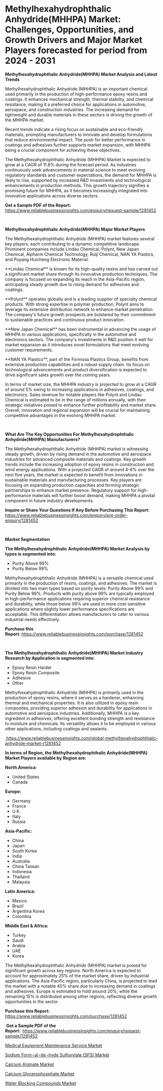 <p><h1>Methylhexahydrophthalic Anhydride(MHHPA) Market: Challenges, Opportunities, and Growth Drivers and Major Market Players forecasted for period from 2024 - 2031</h1></p><p><strong>Methylhexahydrophthalic Anhydride(MHHPA) Market Analysis and Latest Trends</strong></p>
<p><p>Methylhexahydrophthalic Anhydride (MHHPA) is an important chemical used primarily in the production of high-performance epoxy resins and coatings. It enhances mechanical strength, thermal stability, and chemical resistance, making it a preferred choice for applications in automotive, aerospace, and construction industries. The increasing demand for lightweight and durable materials in these sectors is driving the growth of the MHHPA market.</p><p>Recent trends indicate a rising focus on sustainable and eco-friendly materials, prompting manufacturers to innovate and develop formulations that reduce environmental impact. The push for better performance in coatings and adhesives further supports market expansion, with MHHPA being a crucial component for achieving these objectives.</p><p>The Methylhexahydrophthalic Anhydride (MHHPA) Market is expected to grow at a CAGR of 11.8% during the forecast period. As industries continuously seek advancements in material science to meet evolving regulatory standards and customer expectations, the demand for MHHPA is likely to rise, supported by increased R&D investments and technological enhancements in production methods. This growth trajectory signifies a promising future for MHHPA, as it becomes increasingly integrated into innovative applications across diverse sectors.</p></p>
<p><strong>Get a Sample PDF of the Report:&nbsp;</strong> <a href="https://www.reliablebusinessinsights.com/enquiry/request-sample/1281452?utm_campaign=84&utm_medium=2&utm_source=Github&utm_content=ia&utm_term=10122024&utm_id=methylhexahydrophthalic-anhydridemhhpa">https://www.reliablebusinessinsights.com/enquiry/request-sample/1281452</a></p>
<p>&nbsp;</p>
<p><strong>Methylhexahydrophthalic Anhydride(MHHPA) Major Market Players</strong></p>
<p><p>The Methylhexahydrophthalic Anhydride (MHHPA) market features several key players, each contributing to a dynamic competitive landscape. Prominent companies include Lindau Chemical, Polynt, New Japan Chemical, Alpharm Chemical Technology, Ruiji Chemical, NAN YA Plastics, and Puyang Huicheng Electronic Material.</p><p>**Lindau Chemical** is known for its high-quality resins and has carved out a significant market share through its innovative production techniques. The company is focused on expanding its reach in the Asia-Pacific region, anticipating steady growth due to rising demand for adhesives and coatings.</p><p>**Polynt** operates globally and is a leading supplier of specialty chemical products. With strong expertise in polymer production, Polynt aims to leverage its extensive distribution network to enhance market penetration. The company's future growth prospects are bolstered by their commitment to sustainable practices and continuous product innovation.</p><p>**New Japan Chemical** has been instrumental in advancing the usage of MHHPA in various applications, specifically in the automotive and electronics sectors. The company's investments in R&D position it well for market expansion as it introduces novel formulations that meet evolving customer requirements.</p><p>**NAN YA Plastics**, part of the Formosa Plastics Group, benefits from extensive production capabilities and a robust supply chain. Its focus on technological advancements and product diversification is expected to drive significant sales growth over the coming years.</p><p>In terms of market size, the MHHPA industry is projected to grow at a CAGR of around 5% owing to increasing applications in adhesives, coatings, and electronics. Sales revenue for notable players like Polynt and Lindau Chemical is estimated to be in the range of millions annually, with their strategic initiatives poised to enhance further profitability and market share. Overall, innovation and regional expansion will be crucial for maintaining competitive advantages in the evolving MHHPA market.</p></p>
<p>&nbsp;</p>
<p><strong>What Are The Key Opportunities For Methylhexahydrophthalic Anhydride(MHHPA) Manufacturers?</strong></p>
<p><p>The Methylhexahydrophthalic Anhydride (MHHPA) market is witnessing steady growth, driven by rising demand in the automotive and aerospace industries for advanced composite materials and coatings. Key growth trends include the increasing adoption of epoxy resins in construction and wind energy applications. With a projected CAGR of around 4-6% over the next five years, the market is expected to benefit from innovations in sustainable materials and manufacturing processes. Key players are focusing on expanding production capacities and forming strategic partnerships to enhance market presence. Regulatory support for high-performance materials will further boost demand, making MHHPA a pivotal component in future industry developments.</p></p>
<p><strong>Inquire or Share Your Questions If Any Before Purchasing This Report:</strong> <a href="https://www.reliablebusinessinsights.com/enquiry/pre-order-enquiry/1281452?utm_campaign=84&utm_medium=2&utm_source=Github&utm_content=ia&utm_term=10122024&utm_id=methylhexahydrophthalic-anhydridemhhpa">https://www.reliablebusinessinsights.com/enquiry/pre-order-enquiry/1281452</a></p>
<p>&nbsp;</p>
<p><strong>Market Segmentation</strong></p>
<p><strong>The Methylhexahydrophthalic Anhydride(MHHPA) Market Analysis by types is segmented into:</strong></p>
<p><ul><li>Purity Above 99%</li><li>Purity Below 99%</li></ul></p>
<p><p>Methylhexahydrophthalic Anhydride (MHHPA) is a versatile chemical used primarily in the production of resins, coatings, and adhesives. The market is divided into two main types based on purity levels: Purity Above 99% and Purity Below 99%. Products with purity above 99% are typically employed in high-performance applications requiring superior chemical resistance and durability, while those below 99% are used in more cost-sensitive applications where slightly lower performance specifications are acceptable. This differentiation allows manufacturers to cater to various industrial needs effectively.</p></p>
<p><strong>Purchase this Report:&nbsp;</strong><a href="https://www.reliablebusinessinsights.com/purchase/1281452?utm_campaign=84&utm_medium=2&utm_source=Github&utm_content=ia&utm_term=10122024&utm_id=methylhexahydrophthalic-anhydridemhhpa">https://www.reliablebusinessinsights.com/purchase/1281452</a></p>
<p>&nbsp;</p>
<p><strong>The Methylhexahydrophthalic Anhydride(MHHPA) Market Industry Research by Application is segmented into:</strong></p>
<p><ul><li>Epoxy Resin Harder</li><li>Epoxy Resin Composite</li><li>Adhesive</li><li>Other</li></ul></p>
<p><p>Methylhexahydrophthalic Anhydride (MHHPA) is primarily used in the production of epoxy resins, where it serves as a hardener, enhancing thermal and mechanical properties. It is also utilized in epoxy resin composites, providing superior adhesion and durability for applications in automotive and aerospace industries. Additionally, MHHPA is a key ingredient in adhesives, offering excellent bonding strength and resistance to moisture and chemicals. Its versatility allows it to be employed in various other applications, including coatings and sealants.</p></p>
<p><a href="https://www.reliablebusinessinsights.com/global-methylhexahydrophthalic-anhydride-market-r1281452?utm_campaign=84&utm_medium=2&utm_source=Github&utm_content=ia&utm_term=10122024&utm_id=methylhexahydrophthalic-anhydridemhhpa">&nbsp;https://www.reliablebusinessinsights.com/global-methylhexahydrophthalic-anhydride-market-r1281452</a></p>
<p><strong>In terms of Region, the Methylhexahydrophthalic Anhydride(MHHPA) Market Players available by Region are:</strong></p>
<p>
    <p> <strong> North America: </strong>
        <ul>
            <li>United States</li>
            <li>Canada</li>
        </ul>
        </p> 
    <p> <strong> Europe: </strong>
        <ul>
            <li>Germany</li>
            <li>France</li>
            <li>U.K.</li>
            <li>Italy</li>
            <li>Russia</li>
        </ul>
        </p> 
    <p> <strong> Asia-Pacific: </strong>
        <ul>
            <li>China</li>
            <li>Japan</li>
            <li>South Korea</li>
            <li>India</li>
            <li>Australia</li>
            <li>China Taiwan</li>
            <li>Indonesia</li>
            <li>Thailand</li>
            <li>Malaysia</li>
        </ul>
        </p> 
    <p> <strong> Latin America: </strong>
        <ul>
            <li>Mexico</li>
            <li>Brazil</li>
            <li>Argentina Korea</li>
            <li>Colombia</li>
        </ul>
        </p> 
    <p> <strong> Middle East & Africa: </strong>
        <ul>
            <li>Turkey</li>
            <li>Saudi</li>
            <li>Arabia</li>
            <li>UAE</li>
            <li>Korea</li>
        </ul>
    </p>
    </p>
<p><p>The Methylhexahydrophthalic Anhydride (MHHPA) market is poised for significant growth across key regions. North America is expected to account for approximately 25% of the market share, driven by industrial applications. The Asia-Pacific region, particularly China, is projected to lead the market with a notable 40% share due to increasing demand in coatings and adhesives. Europe is estimated to hold around 20%, while the remaining 15% is distributed among other regions, reflecting diverse growth opportunities in the sector.</p></p>
<p><strong>Purchase this Report: </strong><a href="https://www.reliablebusinessinsights.com/purchase/1281452?utm_campaign=84&utm_medium=2&utm_source=Github&utm_content=ia&utm_term=10122024&utm_id=methylhexahydrophthalic-anhydridemhhpa">https://www.reliablebusinessinsights.com/purchase/1281452</a></p>
<p>&nbsp;<strong>Get a Sample PDF of the Report:&nbsp;&nbsp;</strong><a href="https://www.reliablebusinessinsights.com/enquiry/request-sample/1281452?utm_campaign=84&utm_medium=2&utm_source=Github&utm_content=ia&utm_term=10122024&utm_id=methylhexahydrophthalic-anhydridemhhpa">https://www.reliablebusinessinsights.com/enquiry/request-sample/1281452</a></p>
<p><strong></strong></p>
<p><p><a href="https://www.linkedin.com/pulse/in-depth-analysis-size-researchive-6stxe?utm_campaign=84&utm_medium=2&utm_source=Github&utm_content=ia&utm_term=10122024&utm_id=methylhexahydrophthalic-anhydridemhhpa">Medical Equipment Maintenance Service Market</a></p><p><a href="https://github.com/AngelaWalsh696/Market-Research-Report-List-1/blob/main/sodium-formaldehyde-sulfoxylate-sfs-market.md?utm_campaign=84&utm_medium=2&utm_source=Github&utm_content=ia&utm_term=10122024&utm_id=methylhexahydrophthalic-anhydridemhhpa">Sodium Form¬al¬de¬hyde Sulfoxylate (SFS) Market</a></p><p><a href="https://www.linkedin.com/pulse/c-hannibex-sqmmf?utm_campaign=84&utm_medium=2&utm_source=Github&utm_content=ia&utm_term=10122024&utm_id=methylhexahydrophthalic-anhydridemhhpa">Calcium Alginate Market</a></p><p><a href="https://www.linkedin.com/pulse/in-depth-analysis-size-researchive-6stxe?utm_campaign=84&utm_medium=2&utm_source=Github&utm_content=ia&utm_term=10122024&utm_id=methylhexahydrophthalic-anhydridemhhpa">Calcium Glycerophosphate Market</a></p><p><a href="https://github.com/jontyhinseyxe/Market-Research-Report-List-1/blob/main/water-blocking-compounds-market.md?utm_campaign=84&utm_medium=2&utm_source=Github&utm_content=ia&utm_term=10122024&utm_id=methylhexahydrophthalic-anhydridemhhpa">Water Blocking Compounds Market</a></p></p>